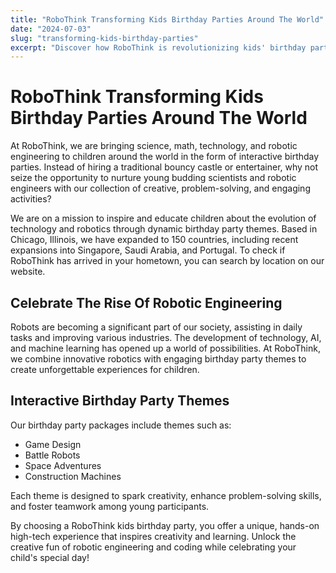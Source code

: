 ```yaml
---
title: "RoboThink Transforming Kids Birthday Parties Around The World"
date: "2024-07-03"
slug: "transforming-kids-birthday-parties"
excerpt: "Discover how RoboThink is revolutionizing kids' birthday parties by integrating robotics and engineering into fun, educational experiences."
---
```


# RoboThink Transforming Kids Birthday Parties Around The World

At RoboThink, we are bringing science, math, technology, and robotic engineering to children around the world in the form of interactive birthday parties. Instead of hiring a traditional bouncy castle or entertainer, why not seize the opportunity to nurture young budding scientists and robotic engineers with our collection of creative, problem-solving, and engaging activities?

We are on a mission to inspire and educate children about the evolution of technology and robotics through dynamic birthday party themes. Based in Chicago, Illinois, we have expanded to 150 countries, including recent expansions into Singapore, Saudi Arabia, and Portugal. To check if RoboThink has arrived in your hometown, you can search by location on our website.

## Celebrate The Rise Of Robotic Engineering

Robots are becoming a significant part of our society, assisting in daily tasks and improving various industries. The development of technology, AI, and machine learning has opened up a world of possibilities. At RoboThink, we combine innovative robotics with engaging birthday party themes to create unforgettable experiences for children.

## Interactive Birthday Party Themes

Our birthday party packages include themes such as:
- Game Design  
- Battle Robots  
- Space Adventures  
- Construction Machines  

Each theme is designed to spark creativity, enhance problem-solving skills, and foster teamwork among young participants.

By choosing a RoboThink kids birthday party, you offer a unique, hands-on high-tech experience that inspires creativity and learning. Unlock the creative fun of robotic engineering and coding while celebrating your child's special day!